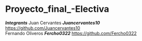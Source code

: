 # Proyecto_final_-Electiva

***Integrants***
Juan Cervantes  ***Juancervantes10*** https://github.com/Juancervantes10  
Fernando Oliveros ***Fercho0322*** https://github.com/Fercho0322
